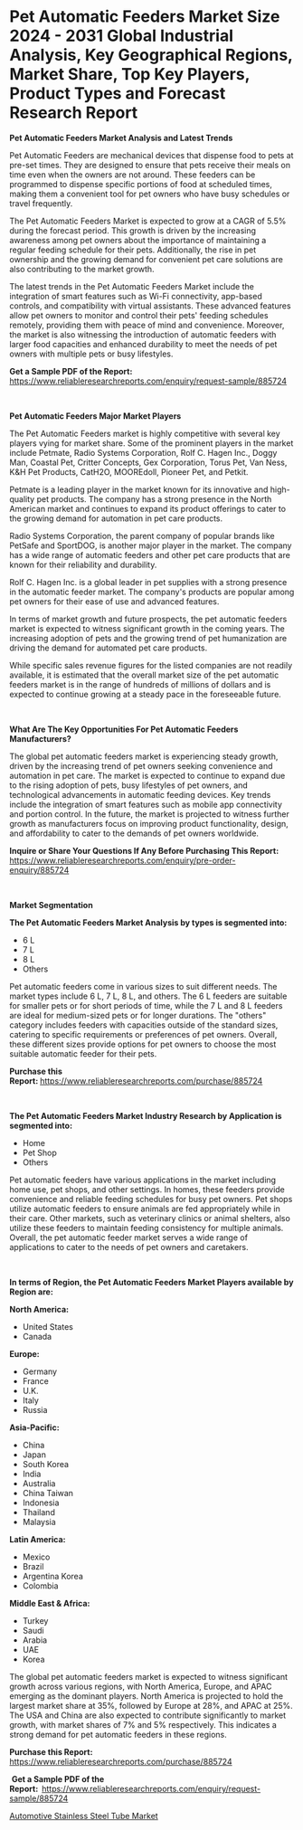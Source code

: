 <p><h1>Pet Automatic Feeders Market Size 2024 - 2031 Global Industrial Analysis, Key Geographical Regions, Market Share, Top Key Players, Product Types and Forecast Research Report</h1></p><p><strong>Pet Automatic Feeders Market Analysis and Latest Trends</strong></p>
<p><p>Pet Automatic Feeders are mechanical devices that dispense food to pets at pre-set times. They are designed to ensure that pets receive their meals on time even when the owners are not around. These feeders can be programmed to dispense specific portions of food at scheduled times, making them a convenient tool for pet owners who have busy schedules or travel frequently.</p><p>The Pet Automatic Feeders Market is expected to grow at a CAGR of 5.5% during the forecast period. This growth is driven by the increasing awareness among pet owners about the importance of maintaining a regular feeding schedule for their pets. Additionally, the rise in pet ownership and the growing demand for convenient pet care solutions are also contributing to the market growth.</p><p>The latest trends in the Pet Automatic Feeders Market include the integration of smart features such as Wi-Fi connectivity, app-based controls, and compatibility with virtual assistants. These advanced features allow pet owners to monitor and control their pets' feeding schedules remotely, providing them with peace of mind and convenience. Moreover, the market is also witnessing the introduction of automatic feeders with larger food capacities and enhanced durability to meet the needs of pet owners with multiple pets or busy lifestyles.</p></p>
<p><strong>Get a Sample PDF of the Report:&nbsp;</strong> <a href="https://www.reliableresearchreports.com/enquiry/request-sample/885724">https://www.reliableresearchreports.com/enquiry/request-sample/885724</a></p>
<p>&nbsp;</p>
<p><strong>Pet Automatic Feeders Major Market Players</strong></p>
<p><p>The Pet Automatic Feeders market is highly competitive with several key players vying for market share. Some of the prominent players in the market include Petmate, Radio Systems Corporation, Rolf C. Hagen Inc., Doggy Man, Coastal Pet, Critter Concepts, Gex Corporation, Torus Pet, Van Ness, K&H Pet Products, CatH2O, MOOREdoll, Pioneer Pet, and Petkit.</p><p>Petmate is a leading player in the market known for its innovative and high-quality pet products. The company has a strong presence in the North American market and continues to expand its product offerings to cater to the growing demand for automation in pet care products.</p><p>Radio Systems Corporation, the parent company of popular brands like PetSafe and SportDOG, is another major player in the market. The company has a wide range of automatic feeders and other pet care products that are known for their reliability and durability.</p><p>Rolf C. Hagen Inc. is a global leader in pet supplies with a strong presence in the automatic feeder market. The company's products are popular among pet owners for their ease of use and advanced features.</p><p>In terms of market growth and future prospects, the pet automatic feeders market is expected to witness significant growth in the coming years. The increasing adoption of pets and the growing trend of pet humanization are driving the demand for automated pet care products.</p><p>While specific sales revenue figures for the listed companies are not readily available, it is estimated that the overall market size of the pet automatic feeders market is in the range of hundreds of millions of dollars and is expected to continue growing at a steady pace in the foreseeable future.</p></p>
<p>&nbsp;</p>
<p><strong>What Are The Key Opportunities For Pet Automatic Feeders Manufacturers?</strong></p>
<p><p>The global pet automatic feeders market is experiencing steady growth, driven by the increasing trend of pet owners seeking convenience and automation in pet care. The market is expected to continue to expand due to the rising adoption of pets, busy lifestyles of pet owners, and technological advancements in automatic feeding devices. Key trends include the integration of smart features such as mobile app connectivity and portion control. In the future, the market is projected to witness further growth as manufacturers focus on improving product functionality, design, and affordability to cater to the demands of pet owners worldwide.</p></p>
<p><strong>Inquire or Share Your Questions If Any Before Purchasing This Report:</strong> <a href="https://www.reliableresearchreports.com/enquiry/pre-order-enquiry/885724">https://www.reliableresearchreports.com/enquiry/pre-order-enquiry/885724</a></p>
<p>&nbsp;</p>
<p><strong>Market Segmentation</strong></p>
<p><strong>The Pet Automatic Feeders Market Analysis by types is segmented into:</strong></p>
<p><ul><li>6 L</li><li>7 L</li><li>8 L</li><li>Others</li></ul></p>
<p><p>Pet automatic feeders come in various sizes to suit different needs. The market types include 6 L, 7 L, 8 L, and others. The 6 L feeders are suitable for smaller pets or for short periods of time, while the 7 L and 8 L feeders are ideal for medium-sized pets or for longer durations. The "others" category includes feeders with capacities outside of the standard sizes, catering to specific requirements or preferences of pet owners. Overall, these different sizes provide options for pet owners to choose the most suitable automatic feeder for their pets.</p></p>
<p><strong>Purchase this Report:&nbsp;</strong><a href="https://www.reliableresearchreports.com/purchase/885724">https://www.reliableresearchreports.com/purchase/885724</a></p>
<p>&nbsp;</p>
<p><strong>The Pet Automatic Feeders Market Industry Research by Application is segmented into:</strong></p>
<p><ul><li>Home</li><li>Pet Shop</li><li>Others</li></ul></p>
<p><p>Pet automatic feeders have various applications in the market including home use, pet shops, and other settings. In homes, these feeders provide convenience and reliable feeding schedules for busy pet owners. Pet shops utilize automatic feeders to ensure animals are fed appropriately while in their care. Other markets, such as veterinary clinics or animal shelters, also utilize these feeders to maintain feeding consistency for multiple animals. Overall, the pet automatic feeder market serves a wide range of applications to cater to the needs of pet owners and caretakers.</p></p>
<p>&nbsp;</p>
<p><strong>In terms of Region, the Pet Automatic Feeders Market Players available by Region are:</strong></p>
<p>
    <p> <strong> North America: </strong>
        <ul>
            <li>United States</li>
            <li>Canada</li>
        </ul>
        </p> 
    <p> <strong> Europe: </strong>
        <ul>
            <li>Germany</li>
            <li>France</li>
            <li>U.K.</li>
            <li>Italy</li>
            <li>Russia</li>
        </ul>
        </p> 
    <p> <strong> Asia-Pacific: </strong>
        <ul>
            <li>China</li>
            <li>Japan</li>
            <li>South Korea</li>
            <li>India</li>
            <li>Australia</li>
            <li>China Taiwan</li>
            <li>Indonesia</li>
            <li>Thailand</li>
            <li>Malaysia</li>
        </ul>
        </p> 
    <p> <strong> Latin America: </strong>
        <ul>
            <li>Mexico</li>
            <li>Brazil</li>
            <li>Argentina Korea</li>
            <li>Colombia</li>
        </ul>
        </p> 
    <p> <strong> Middle East & Africa: </strong>
        <ul>
            <li>Turkey</li>
            <li>Saudi</li>
            <li>Arabia</li>
            <li>UAE</li>
            <li>Korea</li>
        </ul>
    </p>
    </p>
<p><p>The global pet automatic feeders market is expected to witness significant growth across various regions, with North America, Europe, and APAC emerging as the dominant players. North America is projected to hold the largest market share at 35%, followed by Europe at 28%, and APAC at 25%. The USA and China are also expected to contribute significantly to market growth, with market shares of 7% and 5% respectively. This indicates a strong demand for pet automatic feeders in these regions.</p></p>
<p><strong>Purchase this Report: </strong><a href="https://www.reliableresearchreports.com/purchase/885724">https://www.reliableresearchreports.com/purchase/885724</a></p>
<p>&nbsp;<strong>Get a Sample PDF of the Report:&nbsp;&nbsp;</strong><a href="https://www.reliableresearchreports.com/enquiry/request-sample/885724">https://www.reliableresearchreports.com/enquiry/request-sample/885724</a></p>
<p><strong></strong></p>
<p><p><a href="https://gamy-alyssum-396.notion.site/Automotive-Stainless-Steel-Tube-Market-Research-Report-Provides-thorough-Industry-Overview-which-of-43f02ddd93af4c6cb1193d6670d0a444">Automotive Stainless Steel Tube Market</a></p></p>